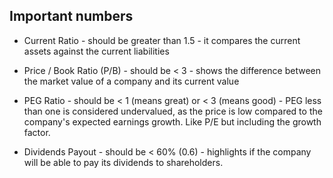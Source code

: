 ## Important numbers

- Current Ratio - should be greater than 1.5 - it compares the current assets against the current liabilities

- Price / Book Ratio (P/B) - should be < 3 - shows the difference between the market value of a company and its current value

- PEG Ratio - should be < 1 (means great) or < 3 (means good) - PEG less than one is considered undervalued, as the price is low compared to the company's expected earnings growth. Like P/E but including the growth factor.

- Dividends Payout - should be < 60% (0.6) - highlights if the company will be able to pay its dividends to shareholders.